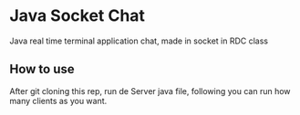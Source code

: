 # Java Socket Chat
Java real time terminal application chat, made in socket in RDC class 

## How to use
After git cloning this rep, run de Server java file, following you can run how many clients as you want.
